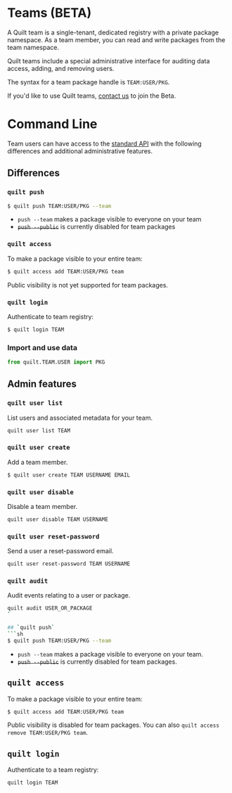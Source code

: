 # Teams (BETA)

A Quilt team is a single-tenant, dedicated registry with a private package namespace. As a team member, you can read and write packages from the team namespace.

Quilt teams include a special administrative interface for auditing data access, adding, and removing users.

The syntax for a team package handle is `TEAM:USER/PKG`.

If you'd like to use Quilt teams, [contact us](sales@quiltdata.io) to join the Beta.

# Command Line
Team users can have access to the [standard API](./api.md) with the following differences and additional administrative features.

## Differences
### `quilt push`
```sh
$ quilt push TEAM:USER/PKG --team
```
* `push --team` makes a package visible to everyone on your team
* ~~`push --public`~~ is currently disabled for team packages

### `quilt access`
To make a package visible to your entire team:
```sh
$ quilt access add TEAM:USER/PKG team
```
Public visibility is not yet supported for team packages.

### `quilt login`
Authenticate to  team registry:
```sh
$ quilt login TEAM
``` 

### Import and use data
```python
from quilt.TEAM.USER import PKG
```
## Admin features
### `quilt user list`
List users and associated metadata for your team.
```sh
quilt user list TEAM
```

### `quilt user create`
Add a team member.
```sh
$ quilt user create TEAM USERNAME EMAIL
```

### `quilt user disable`
Disable a team member.
```sh
quilt user disable TEAM USERNAME
```

### `quilt user reset-password`
Send a user a reset-password email.
```sh
quilt user reset-password TEAM USERNAME
```

### `quilt audit`
Audit events relating to a user or package.
```sh
quilt audit USER_OR_PACKAGE
`

## `quilt push`
```sh
$ quilt push TEAM:USER/PKG --team
```
* `push --team` makes a package visible to everyone on your team.
* ~~`push --public`~~ is currently disabled for team packages.

## `quilt access`

To make a package visible to your entire team:
```sh
$ quilt access add TEAM:USER/PKG team
```

Public visibility is disabled for team packages. You can also `quilt access remove TEAM:USER/PKG team`.

## `quilt login`
Authenticate to a team registry:
```sh
quilt login TEAM
```
